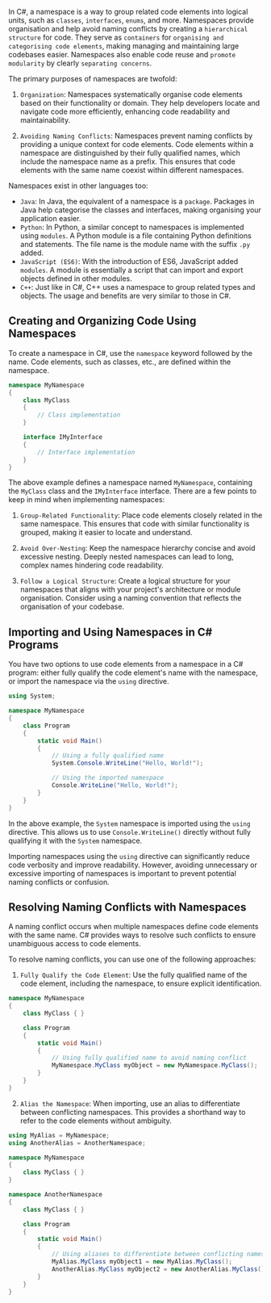 In C#, a namespace is a way to group related code elements into logical units, such as `classes`, `interfaces`, `enums`, and more. Namespaces provide organisation and help avoid naming conflicts by creating a `hierarchical structure` for code. They serve as `containers` for `organising and categorising code elements`, making managing and maintaining large codebases easier. Namespaces also enable code reuse and `promote modularity` by clearly `separating concerns`.

The primary purposes of namespaces are twofold:

1. `Organization`: Namespaces systematically organise code elements based on their functionality or domain. They help developers locate and navigate code more efficiently, enhancing code readability and maintainability.
    
2. `Avoiding Naming Conflicts`: Namespaces prevent naming conflicts by providing a unique context for code elements. Code elements within a namespace are distinguished by their fully qualified names, which include the namespace name as a prefix. This ensures that code elements with the same name coexist within different namespaces.
    

Namespaces exist in other languages too:

- `Java`: In Java, the equivalent of a namespace is a `package`. Packages in Java help categorise the classes and interfaces, making organising your application easier.
- `Python`: In Python, a similar concept to namespaces is implemented using `modules`. A Python module is a file containing Python definitions and statements. The file name is the module name with the suffix `.py` added.
- `JavaScript (ES6)`: With the introduction of ES6, JavaScript added `modules`. A module is essentially a script that can import and export objects defined in other modules.
- `C++`: Just like in C#, C++ uses a namespace to group related types and objects. The usage and benefits are very similar to those in C#.

## Creating and Organizing Code Using Namespaces

To create a namespace in C#, use the `namespace` keyword followed by the name. Code elements, such as classes, etc., are defined within the namespace.

```csharp
namespace MyNamespace
{
    class MyClass
    {
        // Class implementation
    }

    interface IMyInterface
    {
        // Interface implementation
    }
}
```

The above example defines a namespace named `MyNamespace`, containing the `MyClass` class and the `IMyInterface` interface. There are a few points to keep in mind when implementing namespaces:

1. `Group-Related Functionality`: Place code elements closely related in the same namespace. This ensures that code with similar functionality is grouped, making it easier to locate and understand.
    
2. `Avoid Over-Nesting`: Keep the namespace hierarchy concise and avoid excessive nesting. Deeply nested namespaces can lead to long, complex names hindering code readability.
    
3. `Follow a Logical Structure`: Create a logical structure for your namespaces that aligns with your project's architecture or module organisation. Consider using a naming convention that reflects the organisation of your codebase.
    

## Importing and Using Namespaces in C# Programs

You have two options to use code elements from a namespace in a C# program: either fully qualify the code element's name with the namespace, or import the namespace via the `using` directive.

```csharp
using System;

namespace MyNamespace
{
    class Program
    {
        static void Main()
        {
            // Using a fully qualified name
            System.Console.WriteLine("Hello, World!");

            // Using the imported namespace
            Console.WriteLine("Hello, World!");
        }
    }
}
```

In the above example, the `System` namespace is imported using the `using` directive. This allows us to use `Console.WriteLine()` directly without fully qualifying it with the `System` namespace.

Importing namespaces using the `using` directive can significantly reduce code verbosity and improve readability. However, avoiding unnecessary or excessive importing of namespaces is important to prevent potential naming conflicts or confusion.

## Resolving Naming Conflicts with Namespaces

A naming conflict occurs when multiple namespaces define code elements with the same name. C# provides ways to resolve such conflicts to ensure unambiguous access to code elements.

To resolve naming conflicts, you can use one of the following approaches:

1. `Fully Qualify the Code Element`: Use the fully qualified name of the code element, including the namespace, to ensure explicit identification.

```csharp
namespace MyNamespace
{
    class MyClass { }

    class Program
    {
        static void Main()
        {
            // Using fully qualified name to avoid naming conflict
            MyNamespace.MyClass myObject = new MyNamespace.MyClass();
        }
    }
}
```

2. `Alias the Namespace`: When importing, use an alias to differentiate between conflicting namespaces. This provides a shorthand way to refer to the code elements without ambiguity.

```csharp
using MyAlias = MyNamespace;
using AnotherAlias = AnotherNamespace;

namespace MyNamespace
{
    class MyClass { }
}

namespace AnotherNamespace
{
    class MyClass { }

    class Program
    {
        static void Main()
        {
            // Using aliases to differentiate between conflicting namespaces
            MyAlias.MyClass myObject1 = new MyAlias.MyClass();
            AnotherAlias.MyClass myObject2 = new AnotherAlias.MyClass();
        }
    }
}
```